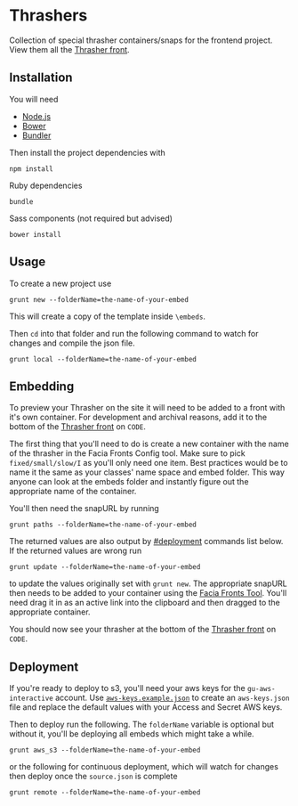 Thrashers
=========

Collection of special thrasher containers/snaps for the frontend project. View them all the [Thrasher front](http://m.code.dev-theguardian.com/thrashers).


## Installation

You will need

 * [Node.js](http://nodejs.org/)
 * [Bower](http://bower.io/)
 * [Bundler](http://bundler.io/)

Then install the project dependencies with

```
npm install
```

Ruby dependencies 
```
bundle
```

Sass components (not required but advised)
```
bower install
```

## Usage

To create a new project use
```
grunt new --folderName=the-name-of-your-embed
```

This will create a copy of the template inside `\embeds`.

Then `cd` into that folder and run the following command to watch for changes and compile the json file.
```
grunt local --folderName=the-name-of-your-embed
```

## Embedding

To preview your Thrasher on the site it will need to be added to a front with it's own container. For development and archival reasons, add it to the bottom of the [Thrasher front](http://m.code.dev-theguardian.com/thrashers) on `CODE`.

The first thing that you'll need to do is create a new container with the name of the thrasher in the Facia Fronts Config tool. Make sure to pick `fixed/small/slow/I` as you'll only need one item. Best practices would be to name it the same as your classes' name space and embed folder. This way anyone can look at the embeds folder and instantly figure out the appropriate name of the container.

You'll then need the snapURL by running
```
grunt paths --folderName=the-name-of-your-embed
```

The returned values are also output by [#deployment](Deployment) commands list below. If the returned values are wrong run
```
grunt update --folderName=the-name-of-your-embed
```

to update the values originally set with `grunt new`. The appropriate snapURL then needs to be added to your container using the [Facia Fronts Tool](https://fronts.code.dev-gutools.co.uk/editorial?front=thrashers). You'll need drag it in as an active link into the clipboard and then dragged to the appropriate container.

You should now see your thrasher at the bottom of the [Thrasher front](http://m.code.dev-theguardian.com/thrashers) on `CODE`.

## Deployment

If you're ready to deploy to s3, you'll need your aws keys for the `gu-aws-interactive` account. Use [`aws-keys.example.json`](aws-keys.example.json) to create an `aws-keys.json` file and replace the default values with your Access and Secret AWS keys.

Then to deploy run the following. The `folderName` variable is optional but without it, you'll be deploying all embeds which might take a while.
```
grunt aws_s3 --folderName=the-name-of-your-embed
```

or the following for continuous deployment, which will watch for changes then deploy once the `source.json` is complete
```
grunt remote --folderName=the-name-of-your-embed
```
